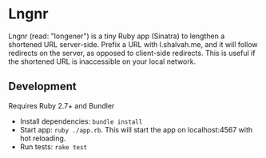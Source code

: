 # Lngnr

Lngnr (read: "longener") is a tiny Ruby app (Sinatra) to lengthen a shortened URL server-side. Prefix a URL with l.shalvah.me, and it will follow redirects on the server, as opposed to client-side redirects. This is useful if the shortened URL is inaccessible on your local network.

## Development
Requires Ruby 2.7+ and Bundler

- Install dependencies: `bundle install`
- Start app: `ruby ./app.rb`. This will start the app on localhost:4567 with hot reloading.
- Run tests: `rake test`